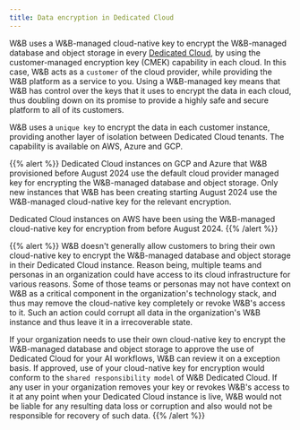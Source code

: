```yaml
---
title: Data encryption in Dedicated Cloud
---
```


W&B uses a W&B-managed cloud-native key to encrypt the W&B-managed database and object storage in every [Dedicated Cloud](../hosting-options/dedicated_cloud.md), by using the customer-managed encryption key (CMEK) capability in each cloud. In this case, W&B acts as a `customer` of the cloud provider, while providing the W&B platform as a service to you. Using a W&B-managed key means that W&B has control over the keys that it uses to encrypt the data in each cloud, thus doubling down on its promise to provide a highly safe and secure platform to all of its customers.

W&B uses a `unique key` to encrypt the data in each customer instance, providing another layer of isolation between Dedicated Cloud tenants. The capability is available on AWS, Azure and GCP.

{{% alert %}}
Dedicated Cloud instances on GCP and Azure that W&B provisioned before August 2024 use the default cloud provider managed key for encrypting the W&B-managed database and object storage. Only new instances that W&B has been creating starting August 2024 use the W&B-managed cloud-native key for the relevant encryption.

Dedicated Cloud instances on AWS have been using the W&B-managed cloud-native key for encryption from before August 2024.
{{% /alert %}}

{{% alert %}}
W&B doesn't generally allow customers to bring their own cloud-native key to encrypt the W&B-managed database and object storage in their Dedicated Cloud instance. Reason being, multiple teams and personas in an organization could have access to its cloud infrastructure for various reasons. Some of those teams or personas may not have context on W&B as a critical component in the organization's technology stack, and thus may remove the cloud-native key completely or revoke W&B's access to it. Such an action could corrupt all data in the organization's W&B instance and thus leave it in a irrecoverable state.

If your organization needs to use their own cloud-native key to encrypt the W&B-managed database and object storage to approve the use of Dedicated Cloud for your AI workflows, W&B can review it on a exception basis. If approved, use of your cloud-native key for encryption would conform to the `shared responsibility model` of W&B Dedicated Cloud. If any user in your organization removes your key or revokes W&B's access to it at any point when your Dedicated Cloud instance is live, W&B would not be liable for any resulting data loss or corruption and also would not be responsible for recovery of such data.
{{% /alert %}}